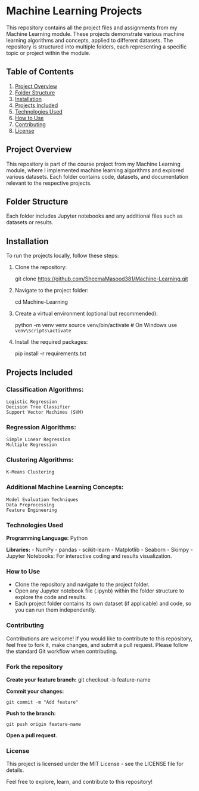 # Machine Learning Projects

This repository contains all the project files and assignments from my Machine Learning module. These projects demonstrate various machine learning algorithms and concepts, applied to different datasets. The repository is structured into multiple folders, each representing a specific topic or project within the module.

## Table of Contents

1. [Project Overview](#project-overview)
2. [Folder Structure](#folder-structure)
3. [Installation](#installation)
4. [Projects Included](#projects-included)
5. [Technologies Used](#technologies-used)
6. [How to Use](#how-to-use)
7. [Contributing](#contributing)
8. [License](#license)

## Project Overview

This repository is part of the course project from my Machine Learning module, where I implemented machine learning algorithms and explored various datasets. Each folder contains code, datasets, and documentation relevant to the respective projects.

## Folder Structure


Each folder includes Jupyter notebooks and any additional files such as datasets or results.

## Installation

To run the projects locally, follow these steps:

1. Clone the repository:

   git clone https://github.com/SheemaMasood381/Machine-Learning.git

2. Navigate to the project folder:

   cd Machine-Learning

3. Create a virtual environment (optional but recommended):

   python -m venv venv
   source venv/bin/activate  # On Windows use `venv\Scripts\activate`

4. Install the required packages:

   pip install -r requirements.txt

## Projects Included

### **Classification Algorithms:**

    Logistic Regression
    Decision Tree Classifier
    Support Vector Machines (SVM)

### **Regression Algorithms:**

    Simple Linear Regression
    Multiple Regression

### **Clustering Algorithms:**

    K-Means Clustering

### **Additional Machine Learning Concepts:**

    Model Evaluation Techniques
    Data Preprocessing
    Feature Engineering

### **Technologies Used**

**Programming Language:** Python

**Libraries:**
    - NumPy
    - pandas
    - scikit-learn
    - Matplotlib
    - Seaborn
    - Skimpy
    - Jupyter Notebooks: For interactive coding and results visualization.

### **How to Use**
- Clone the repository and navigate to the project folder.
- Open any Jupyter notebook file (.ipynb) within the folder structure to explore the code and results.
- Each project folder contains its own dataset (if applicable) and code, so you can run them independently.

### **Contributing**
Contributions are welcome! If you would like to contribute to this repository, feel free to fork it, make changes, and submit a pull request. Please follow the standard Git workflow when contributing.

### **Fork the repository**

**Create your feature branch:**
    git checkout -b feature-name

**Commit your changes:**

    git commit -m "Add feature"

**Push to the branch:**

    git push origin feature-name

**Open a pull request**.

### **License**
This project is licensed under the MIT License - see the LICENSE file for details.

Feel free to explore, learn, and contribute to this repository!
